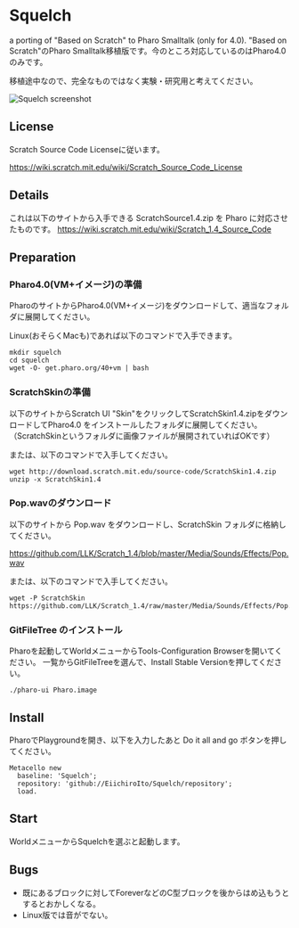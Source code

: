 # Squelch
a porting of "Based on Scratch" to Pharo Smalltalk (only for 4.0).
"Based on Scratch"のPharo Smalltalk移植版です。今のところ対応しているのはPharo4.0のみです。

移植途中なので、完全なものではなく実験・研究用と考えてください。

![Squelch screenshot](https://raw.githubusercontent.com/wiki/EiichiroIto/Squelch/images/squelch.png)

## License
Scratch Source Code Licenseに従います。

https://wiki.scratch.mit.edu/wiki/Scratch_Source_Code_License

## Details
これは以下のサイトから入手できる ScratchSource1.4.zip を Pharo に対応させたものです。
https://wiki.scratch.mit.edu/wiki/Scratch_1.4_Source_Code

## Preparation
### Pharo4.0(VM+イメージ)の準備
PharoのサイトからPharo4.0(VM+イメージ)をダウンロードして、適当なフォルダに展開してください。

Linux(おそらくMacも)であれば以下のコマンドで入手できます。

```
mkdir squelch
cd squelch
wget -O- get.pharo.org/40+vm | bash
```

### ScratchSkinの準備
以下のサイトからScratch UI "Skin"をクリックしてScratchSkin1.4.zipをダウンロードしてPharo4.0 をインストールしたフォルダに展開してください。（ScratchSkinというフォルダに画像ファイルが展開されていればOKです）

または、以下のコマンドで入手してください。

```
wget http://download.scratch.mit.edu/source-code/ScratchSkin1.4.zip
unzip -x ScratchSkin1.4
```

### Pop.wavのダウンロード
以下のサイトから Pop.wav をダウンロードし、ScratchSkin フォルダに格納してください。

https://github.com/LLK/Scratch_1.4/blob/master/Media/Sounds/Effects/Pop.wav

または、以下のコマンドで入手してください。

```
wget -P ScratchSkin https://github.com/LLK/Scratch_1.4/raw/master/Media/Sounds/Effects/Pop.wav
```

### GitFileTree のインストール
Pharoを起動してWorldメニューからTools-Configuration Browserを開いてください。
一覧からGitFileTreeを選んで、Install Stable Versionを押してください。

```
./pharo-ui Pharo.image
```

## Install
PharoでPlaygroundを開き、以下を入力したあと Do it all and go ボタンを押してください。

```
Metacello new
  baseline: 'Squelch';
  repository: 'github://EiichiroIto/Squelch/repository';
  load.
```

## Start
WorldメニューからSquelchを選ぶと起動します。

## Bugs
- 既にあるブロックに対してForeverなどのC型ブロックを後からはめ込もうとするとおかしくなる。
- Linux版では音がでない。

